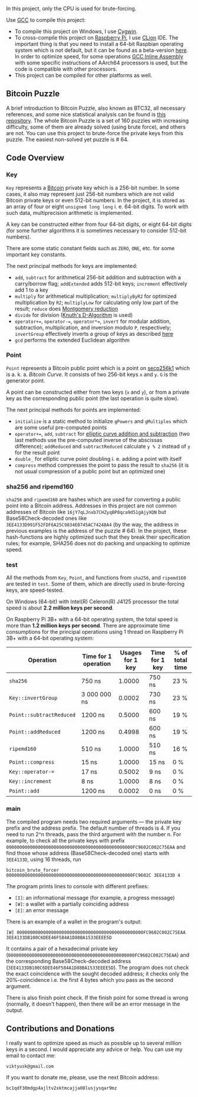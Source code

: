 In this project, only the CPU is used for brute-forcing.

Use [GCC](https://gcc.gnu.org/) to compile this project:
* To compile this project on Windows, I use [Cygwin](https://www.cygwin.com/).
* To cross-compile this project on [Raspberry Pi](https://www.raspberrypi.org/), I use [CLion](https://www.jetbrains.com/clion/) IDE. The important thing is that you need to install a 64-bit Raspbian operating system which is not default, but it can be found as a beta-version [here](https://downloads.raspberrypi.org/raspios_lite_arm64/images/). In order to optimize speed, for some operations [GCC Inline Assembly](https://gcc.gnu.org/onlinedocs/gcc/Extended-Asm.html) with some specific instructions of AArch64 processors is used, but the code is compatible with other processors.
* This project can be compiled for other platforms as well.

## Bitcoin Puzzle

A brief introduction to Bitcoin Puzzle, also known as BTC32, all necessary references, and some nice statistical analysis can be found is [this repository](https://github.com/HomelessPhD/BTC32). The whole Bitcoin Puzzle is a set of 160 puzzles with increasing difficulty, some of them are already solved (using brute force), and others are not. You can use this project to brute-force the private keys from this puzzle. The easiest non-solved yet puzzle is # 64.

## Code Overview

### Key

`Key` represents a [Bitcoin](https://bitcoin.org/) private key which is a 256-bit number. In some cases, it also may represent just 256-bit numbers which are not valid Bitcoin private keys or even 512-bit numbers. In the project, it is stored as an array of four or eight `unsigned long long` i. e. 64-bit digits. To work with such data, multiprecision arithmetic is implemented.

A key can be constructed either from four 64-bit digits, or eight 64-bit digits (for some further algorithms it is sometimes necessary to consider 512-bit numbers).

There are some static constant fields such as `ZERO`, `ONE`, etc. for some important key constants.

The next principal methods for keys are implemented:
* `add`, `subtract` for arithmetical 256-bit addition and subtraction with a carry/borrow flag; `addExtended` adds 512-bit keys; `increment` effectively add 1 to a key
* `multiply` for arithmetical multiplication; `multiplyByR2` for optimized multiplication by `R2`; `multiplyLow` for calculating only low part of the result; `reduce` does [Montgomery reduction](https://en.wikipedia.org/wiki/Montgomery_modular_multiplication#The_REDC_algorithm)
* `divide` for division ([Knuth's D-Algorithm](https://skanthak.homepage.t-online.de/division.html) is used)
* `operator+=`, `operator-=`, `operator*=`, `invert` for modular addition, subtraction, multiplication, and inversion modulo `P`, respectively; `invertGroup` effectively inverts a group of keys as described [here](https://en.wikipedia.org/wiki/Modular_multiplicative_inverse#Multiple_inverses)
* `gcd` performs the extended Euclidean algorithm

### Point

`Point` represents a Bitcoin public point which is a point on [secp256k1](https://en.bitcoin.it/wiki/Secp256k1) which is a. k. a. *Bitcoin Curve*. It consists of two 256-bit keys `x` and `y`. `G` is the generator point.

A point can be constructed either from two keys (`x` and `y`), or from a private key as the corresponding public point (the last operation is quite slow).

The next principal methods for points are implemented:
* `initialize` is a static method to initialize `gPowers` and `gMultiples` which are some useful pre-computed points
* `operator+=`, `add`, `subtract` for [elliptic curve addition and subtraction](https://en.wikipedia.org/wiki/Elliptic_curve#The_group_law) (two last methods use the pre-computed inverse of the abscissas difference); `addReduced` and `subtractReduced` calculate `y % 2` instead of `y` for the result point
* `double_` for elliptic curve point doubling i. e. adding a point with itself
* `compress` method compresses the point to pass the result to `sha256` (it is not usual compression of a public point but an optimized one)

### sha256 and ripemd160

`sha256` and `ripemd160` are hashes which are used for converting a public point into a Bitcoin address. Addresses in this project are not common addresses of Bitcoin like `16jY7qLJnxb7CHZyqBP8qca9d51gAjyXQN` but Base58Check-decoded ones like `3EE4133D991F52FDF6A25C9834E0745AC74248A4` (by the way, the address in previous examples is the address of the puzzle # 64). In the project, these hash-functions are highly optimized such that they break their specification rules; for example, SHA256 does not do packing and unpacking to optimize speed.

### test

All the methods from `Key`, `Point`, and functions from `sha256`, and `ripemd160` are tested in `test`. Some of them, which are directly used in brute-forcing keys, are speed-tested.

On Windows (64-bit) with Intel(R) Celeron(R) J4125 processor the total speed is about **2.2 million keys per second**.

On Raspberry Pi 3B+ with a 64-bit operating system, the total speed is more than **1.2 million keys per second**. There are approximate time consumptions for the principal operations using 1 thread on Raspberry Pi 3B+ with a 64-bit operating system:

Operation | Time for 1 operation | Usages for 1 key | Time for 1 key | % of total time
--------- | -------------------- | ---------------- | -------------- | ---------------
`sha256` | 750 ns | 1.0000 | 750 ns | 23 %
`Key::invertGroup` | 3 000 000 ns | 0.0002 | 730 ns | 23 %
`Point::subtractReduced` | 1200 ns | 0.5000 | 600 ns | 19 %
`Point::addReduced` | 1200 ns | 0.4998 | 600 ns | 19 %
`ripemd160` | 510 ns | 1.0000 | 510 ns | 16 %
`Point::compress` | 15 ns | 1.0000 | 15 ns | 0 %
`Key::operator-=` | 17 ns | 0.5002 | 9 ns | 0 %
`Key::increment` | 8 ns | 1.0000 | 8 ns | 0 %
`Point::add` | 1200 ns | 0.0002 | 0 ns | 0 %

### main

The compiled program needs two required arguments — the private key prefix and the address prefix. The default number of threads is 4. If you need to run 2^n threads, pass the third argument with the number n. For example, to check all the private keys with prefix `000000000000000000000000000000000000000000000000FC9602C002C75EAA` and find those whose address (Base58Check-decoded one) starts with `3EE4133D`, using 16 threads, run 
```
bitcoin_brute_forcer 000000000000000000000000000000000000000000000000FC9602C 3EE4133D 4
```

The program prints lines to console with different prefixes:
* `[I]`: an informational message (for example, a progress message)
* `[W]`: a wallet with a partially coinciding address
* `[E]`: an error message

There is an example of a wallet in the program's output:
```
[W] 000000000000000000000000000000000000000000000000FC9602C002C75EAA 3EE4133DB100C6DEE46F584A1D88BA1533EEEE5D
```

It contains a pair of a hexadecimal private key (`000000000000000000000000000000000000000000000000FC9602C002C75EAA`) and the corresponding Base58Check-decoded address (`3EE4133DB100C6DEE46F584A1D88BA1533EEEE5D`). The program does not check the exact coincidence with the sought decoded address; it checks only the 20%-coincidence i.e. the first 4 bytes which you pass as the second argument.

There is also finish point check. If the finish point for some thread is wrong (normally, it doesn't happen), then there will be an error message in the output.

## Contributions and Donations

I really want to optimize speed as much as possible up to several million keys in a second. I would appreciate any advice or help. You can use my email to contact me:
```
viktyusk@gmail.com
```

If you want to donate me, please, use the next Bitcoin address:
```
bc1qdf30mdgp4ajltv2xktmcajja08lusjysqar9mz
```
